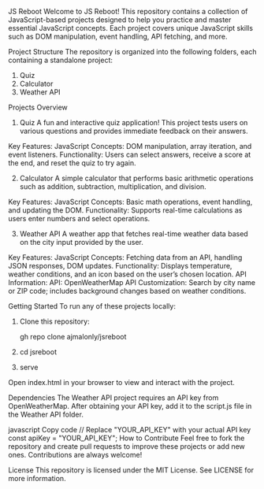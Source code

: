JS Reboot
Welcome to JS Reboot! This repository contains a collection of JavaScript-based projects designed to help you practice and master essential JavaScript concepts. Each project covers unique JavaScript skills such as DOM manipulation, event handling, API fetching, and more.

Project Structure
The repository is organized into the following folders, each containing a standalone project:

1. Quiz
2. Calculator
3. Weather API

   
Projects Overview
1. Quiz
A fun and interactive quiz application! This project tests users on various questions and provides immediate feedback on their answers.

Key Features:
JavaScript Concepts: DOM manipulation, array iteration, and event listeners.
Functionality: Users can select answers, receive a score at the end, and reset the quiz to try again.

2. Calculator
A simple calculator that performs basic arithmetic operations such as addition, subtraction, multiplication, and division.

Key Features:
JavaScript Concepts: Basic math operations, event handling, and updating the DOM.
Functionality: Supports real-time calculations as users enter numbers and select operations.

3. Weather API
A weather app that fetches real-time weather data based on the city input provided by the user.

Key Features:
JavaScript Concepts: Fetching data from an API, handling JSON responses, DOM updates.
Functionality: Displays temperature, weather conditions, and an icon based on the user’s chosen location.
API Information:
API: OpenWeatherMap API
Customization: Search by city name or ZIP code; includes background changes based on weather conditions.

Getting Started
To run any of these projects locally:

1. Clone this repository:

   gh repo clone ajmalonly/jsreboot

2. cd jsreboot

3. serve


Open index.html in your browser to view and interact with the project.

Dependencies
The Weather API project requires an API key from OpenWeatherMap. After obtaining your API key, add it to the script.js file in the Weather API folder.

javascript
Copy code
// Replace "YOUR_API_KEY" with your actual API key
const apiKey = "YOUR_API_KEY";
How to Contribute
Feel free to fork the repository and create pull requests to improve these projects or add new ones. Contributions are always welcome!

License
This repository is licensed under the MIT License. See LICENSE for more information.
